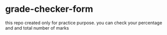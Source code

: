 # grade-checker-form
this repo created only for practice purpose.
you can check your percentage and and total number of marks 
